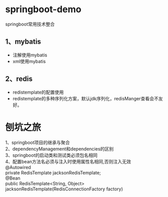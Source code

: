 # springboot-demo
springboot常用技术整合  
## 1、mybatis
* 注解使用mybatis
* xml使用mybatis  
## 2、redis
* redistemplate的配置使用
* redistemplate的多种序列化方案，默认jdk序列化，redisManger查看会不友好。


# 刨坑之旅
1、springboot项目的继承与聚合   
2、dependencyManagement和dependencies的区别  
3、springboot的启动类和测试类必须包名相同  
4、配置bean方法名必须与注入时使用属性名相同,否则注入无效  
@Autowired  
    private RedisTemplate jacksonRedisTemplate;  
@Bean  
    public RedisTemplate<String, Object> jacksonRedisTemplate(RedisConnectionFactory factory) 
